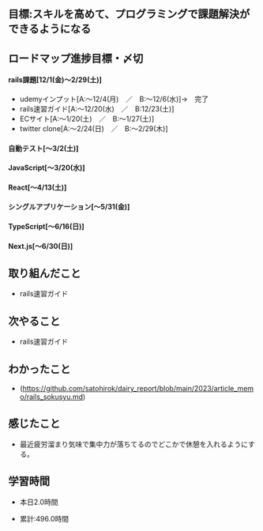 ## 目標:スキルを高めて、プログラミングで課題解決ができるようになる

## ロードマップ進捗目標・〆切
#### rails課題[12/1(金)～2/29(土)]
* udemyインプット[A:～12/4(月)　／　B:～12/6(水)]→　完了
* rails速習ガイド[A:～12/20(水)　／　B:12/23(土)]
* ECサイト[A:～1/20(土)　／　B:～1/27(土)]
* twitter clone[A:～2/24(日)　／　B:～2/29(木)]

#### 自動テスト[～3/2(土)]
#### JavaScript[～3/20(水)]
#### React[～4/13(土)]
#### シングルアプリケーション[～5/31(金)]
#### TypeScript[～6/16(日)]
#### Next.js[～6/30(日)]


## 取り組んだこと
- rails速習ガイド


## 次やること
- rails速習ガイド
  
## わかったこと
* (https://github.com/satohirok/dairy_report/blob/main/2023/article_memo/rails_sokusyu.md)


## 感じたこと
- 最近疲労溜まり気味で集中力が落ちてるのでどこかで休憩を入れるようにする。
  
## 学習時間
- 本日2.0時間

- 累計:496.0時間
